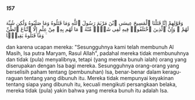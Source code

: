 ##### 157

<span class="ayah">وَقَوْلِهِمْ إِنَّا قَتَلْنَا ٱلْمَسِيحَ عِيسَى ٱبْنَ مَرْيَمَ رَسُولَ ٱللَّهِ وَمَا قَتَلُوهُ وَمَا صَلَبُوهُ وَلَٰكِن شُبِّهَ لَهُمْ ۚ وَإِنَّ ٱلَّذِينَ ٱخْتَلَفُوا۟ فِيهِ لَفِى شَكٍّۢ مِّنْهُ ۚ مَا لَهُم بِهِۦ مِنْ عِلْمٍ إِلَّا ٱتِّبَاعَ ٱلظَّنِّ ۚ وَمَا قَتَلُوهُ يَقِينًۢا</span>

<span class="ayah_translation">dan karena ucapan mereka: "Sesungguhnya kami telah membunuh Al Masih, Isa putra Maryam, Rasul Allah", padahal mereka tidak membunuhnya dan tidak (pula) menyalibnya, tetapi (yang mereka bunuh ialah) orang yang diserupakan dengan Isa bagi mereka. Sesungguhnya orang-orang yang berselisih paham tentang (pembunuhan) Isa, benar-benar dalam keragu-raguan tentang yang dibunuh itu. Mereka tidak mempunyai keyakinan tentang siapa yang dibunuh itu, kecuali mengikuti persangkaan belaka, mereka tidak (pula) yakin bahwa yang mereka bunuh itu adalah Isa.</span>
